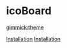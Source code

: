 # icoBoard

[gimmick:theme](spacelab)

[Installation](pages/installation.md)
[Installation](pages/references.md)
